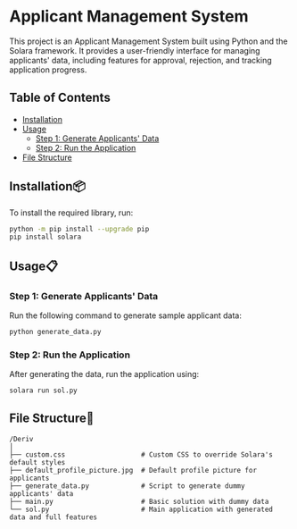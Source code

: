 # Applicant Management System

This project is an Applicant Management System built using Python and the Solara framework. It provides a user-friendly interface for managing applicants' data, including features for approval, rejection, and tracking application progress.

## Table of Contents
- [Installation](#installation)
- [Usage](#usage)
  - [Step 1: Generate Applicants' Data](#step-1-generate-applicants-data)
  - [Step 2: Run the Application](#step-2-run-the-application)
- [File Structure](#file-structure)

## Installation📦

To install the required library, run:

```bash
python -m pip install --upgrade pip
pip install solara
```
## Usage📋
### Step 1: Generate Applicants' Data

Run the following command to generate sample applicant data:

```bash
python generate_data.py
```

### Step 2: Run the Application

After generating the data, run the application using:

```bash
solara run sol.py
```

## File Structure📁

```
/Deriv
│
├── custom.css                   # Custom CSS to override Solara's default styles
├── default_profile_picture.jpg  # Default profile picture for applicants
├── generate_data.py             # Script to generate dummy applicants' data
├── main.py                      # Basic solution with dummy data
└── sol.py                       # Main application with generated data and full features
```
